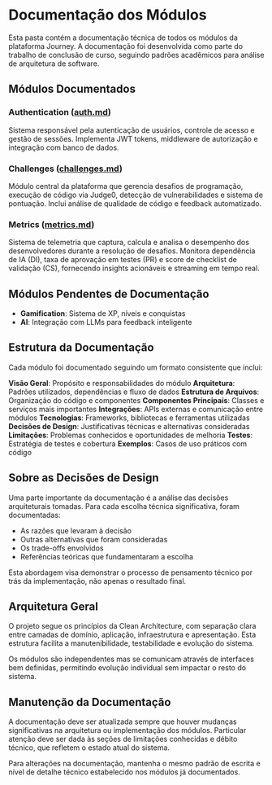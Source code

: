 # Documentação dos Módulos

Esta pasta contém a documentação técnica de todos os módulos da plataforma Journey. A documentação foi desenvolvida como parte do trabalho de conclusão de curso, seguindo padrões acadêmicos para análise de arquitetura de software.

## Módulos Documentados

### Authentication ([auth.md](./auth.md))
Sistema responsável pela autenticação de usuários, controle de acesso e gestão de sessões. Implementa JWT tokens, middleware de autorização e integração com banco de dados.

### Challenges ([challenges.md](./challenges.md))
Módulo central da plataforma que gerencia desafios de programação, execução de código via Judge0, detecção de vulnerabilidades e sistema de pontuação. Inclui análise de qualidade de código e feedback automatizado.

### Metrics ([metrics.md](./metrics.md))
Sistema de telemetria que captura, calcula e analisa o desempenho dos desenvolvedores durante a resolução de desafios. Monitora dependência de IA (DI), taxa de aprovação em testes (PR) e score de checklist de validação (CS), fornecendo insights acionáveis e streaming em tempo real.

## Módulos Pendentes de Documentação

- **Gamification**: Sistema de XP, níveis e conquistas
- **AI**: Integração com LLMs para feedback inteligente

## Estrutura da Documentação

Cada módulo foi documentado seguindo um formato consistente que inclui:

**Visão Geral**: Propósito e responsabilidades do módulo
**Arquitetura**: Padrões utilizados, dependências e fluxo de dados
**Estrutura de Arquivos**: Organização do código e componentes
**Componentes Principais**: Classes e serviços mais importantes
**Integrações**: APIs externas e comunicação entre módulos
**Tecnologias**: Frameworks, bibliotecas e ferramentas utilizadas
**Decisões de Design**: Justificativas técnicas e alternativas consideradas
**Limitações**: Problemas conhecidos e oportunidades de melhoria
**Testes**: Estratégia de testes e cobertura
**Exemplos**: Casos de uso práticos com código

## Sobre as Decisões de Design

Uma parte importante da documentação é a análise das decisões arquiteturais tomadas. Para cada escolha técnica significativa, foram documentadas:

- As razões que levaram à decisão
- Outras alternativas que foram consideradas
- Os trade-offs envolvidos
- Referências teóricas que fundamentaram a escolha

Esta abordagem visa demonstrar o processo de pensamento técnico por trás da implementação, não apenas o resultado final.

## Arquitetura Geral

O projeto segue os princípios da Clean Architecture, com separação clara entre camadas de domínio, aplicação, infraestrutura e apresentação. Esta estrutura facilita a manutenibilidade, testabilidade e evolução do sistema.

Os módulos são independentes mas se comunicam através de interfaces bem definidas, permitindo evolução individual sem impactar o resto do sistema.

## Manutenção da Documentação

A documentação deve ser atualizada sempre que houver mudanças significativas na arquitetura ou implementação dos módulos. Particular atenção deve ser dada às seções de limitações conhecidas e débito técnico, que refletem o estado atual do sistema.

Para alterações na documentação, mantenha o mesmo padrão de escrita e nível de detalhe técnico estabelecido nos módulos já documentados.